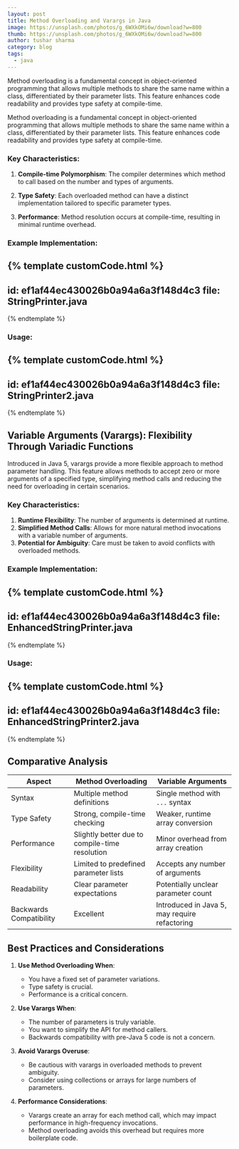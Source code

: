 ```yaml
---
layout: post
title: Method Overloading and Varargs in Java
image: https://unsplash.com/photos/g_6WXkOMi6w/download?w=800
thumb: https://unsplash.com/photos/g_6WXkOMi6w/download?w=800
author: tushar sharma
category: blog
tags:
  - java
---
```


Method overloading is a fundamental concept in object-oriented programming that allows multiple methods to share the same name within a class, differentiated by their parameter lists. This feature enhances code readability and provides type safety at compile-time.<!-- truncate_here -->

Method overloading is a fundamental concept in object-oriented programming that allows multiple methods to share the same name within a class, differentiated by their parameter lists. This feature enhances code readability and provides type safety at compile-time.

### Key Characteristics:

1. **Compile-time Polymorphism**: The compiler determines which method to call based on the number and types of arguments.

2. **Type Safety**: Each overloaded method can have a distinct implementation tailored to specific parameter types.

3. **Performance**: Method resolution occurs at compile-time, resulting in minimal runtime overhead.

### Example Implementation:

{% template  customCode.html %}
---
id: ef1af44ec430026b0a94a6a3f148d4c3
file: StringPrinter.java
---
{% endtemplate %}

### Usage:

{% template  customCode.html %}
---
id: ef1af44ec430026b0a94a6a3f148d4c3
file: StringPrinter2.java
---
{% endtemplate %}

## Variable Arguments (Varargs): Flexibility Through Variadic Functions

Introduced in Java 5, varargs provide a more flexible approach to method parameter handling. This feature allows methods to accept zero or more arguments of a specified type, simplifying method calls and reducing the need for overloading in certain scenarios.

### Key Characteristics:

1. **Runtime Flexibility**: The number of arguments is determined at runtime.
2. **Simplified Method Calls**: Allows for more natural method invocations with a variable number of arguments.
3. **Potential for Ambiguity**: Care must be taken to avoid conflicts with overloaded methods.

### Example Implementation:

{% template  customCode.html %}
---
id: ef1af44ec430026b0a94a6a3f148d4c3
file: EnhancedStringPrinter.java
---
{% endtemplate %}

### Usage:

{% template  customCode.html %}
---
id: ef1af44ec430026b0a94a6a3f148d4c3
file: EnhancedStringPrinter2.java
---
{% endtemplate %}

## Comparative Analysis

| Aspect | Method Overloading | Variable Arguments |
|--------|--------------------|--------------------|
| Syntax | Multiple method definitions | Single method with `...` syntax |
| Type Safety | Strong, compile-time checking | Weaker, runtime array conversion |
| Performance | Slightly better due to compile-time resolution | Minor overhead from array creation |
| Flexibility | Limited to predefined parameter lists | Accepts any number of arguments |
| Readability | Clear parameter expectations | Potentially unclear parameter count |
| Backwards Compatibility | Excellent | Introduced in Java 5, may require refactoring |

## Best Practices and Considerations

1. **Use Method Overloading When**:
   - You have a fixed set of parameter variations.
   - Type safety is crucial.
   - Performance is a critical concern.

2. **Use Varargs When**:
   - The number of parameters is truly variable.
   - You want to simplify the API for method callers.
   - Backwards compatibility with pre-Java 5 code is not a concern.

3. **Avoid Varargs Overuse**:
   - Be cautious with varargs in overloaded methods to prevent ambiguity.
   - Consider using collections or arrays for large numbers of parameters.

4. **Performance Considerations**:
   - Varargs create an array for each method call, which may impact performance in high-frequency invocations.
   - Method overloading avoids this overhead but requires more boilerplate code.

